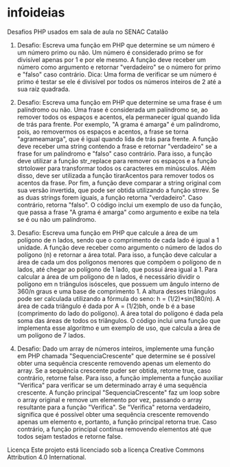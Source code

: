 # infoideias

Desafios PHP usados em sala de aula no SENAC Catalão

1. Desafio: Escreva uma função em PHP que determine se um número é um número primo ou não.
Um número é considerado primo se for divisível apenas por 1 e por ele mesmo. A função deve receber um número como argumento e retornar "verdadeiro" se o número for primo e "falso" caso contrário.
Dica: Uma forma de verificar se um número é primo é testar se ele é divisível por todos os números inteiros de 2 até a sua raiz quadrada.

2. Desafio: Escreva uma função em PHP que determine se uma frase é um palíndromo ou não.
Uma frase é considerada um palíndromo se, ao remover todos os espaços e acentos, ela permanecer igual quando lida de trás para frente. Por exemplo, "A grama é amarga" é um palíndromo, pois, ao removermos os espaços e acentos, a frase se torna "agrameamarga", que é igual quando lida de trás para frente.
A função deve receber uma string contendo a frase e retornar "verdadeiro" se a frase for um palíndromo e "falso" caso contrário. Para isso, a função deve utilizar a função str_replace para remover os espaços e a função strtolower para transformar todos os caracteres em minúsculos. Além disso, deve ser utilizada a função tirarAcentos para remover todos os acentos da frase.
Por fim, a função deve comparar a string original com sua versão invertida, que pode ser obtida utilizando a função strrev. Se as duas strings forem iguais, a função retorna "verdadeiro". Caso contrário, retorna "falso".
O código inclui um exemplo de uso da função, que passa a frase "A grama é amarga" como argumento e exibe na tela se é ou não um palíndromo.

3. Desafio: Escreva uma função em PHP que calcule a área de um polígono de n lados, sendo que o comprimento de cada lado é igual a 1 unidade.
A função deve receber como argumento o número de lados do polígono (n) e retornar a área total. Para isso, a função deve calcular a área de cada um dos polígonos menores que compõem o polígono de n lados, até chegar ao polígono de 1 lado, que possui área igual a 1.
Para calcular a área de um polígono de n lados, é necessário dividir o polígono em n triângulos isósceles, que possuem um ângulo interno de 360/n graus e uma base de comprimento 1. A altura desses triângulos pode ser calculada utilizando a fórmula do seno: h = (1/2)*sin(180/n). A área de cada triângulo é dada por A = (1/2)bh, onde b é a base (comprimento do lado do polígono).
A área total do polígono é dada pela soma das áreas de todos os triângulos. O código inclui uma função que implementa esse algoritmo e um exemplo de uso, que calcula a área de um polígono de 7 lados.

4. Desafio: Dado um array de números inteiros, implemente uma função em PHP chamada "SequenciaCrescente" que determine se é possível obter uma sequência crescente removendo apenas um elemento do array. Se a sequência crescente puder ser obtida, retorne true, caso contrário, retorne false.
Para isso, a função implementa a função auxiliar "Verifica" para verificar se um determinado array é uma sequência crescente. A função principal "SequenciaCrescente" faz um loop sobre o array original e remove um elemento por vez, passando o array resultante para a função "Verifica". Se "Verifica" retorna verdadeiro, significa que é possível obter uma sequência crescente removendo apenas um elemento e, portanto, a função principal retorna true. Caso contrário, a função principal continua removendo elementos até que todos sejam testados e retorne false.

Licença
Este projeto está licenciado sob a licença Creative Commons Attribution 4.0 International.
